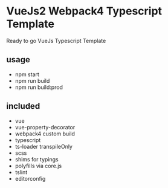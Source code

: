 ﻿# VueJs2 Webpack4 Typescript Template
Ready to go VueJs Typescript Template

## usage
* npm start
* npm run build
* npm run build:prod

## included
* vue
* vue-property-decorator
* webpack4 custom build
* typescript
* ts-loader transpileOnly
* scss
* shims for typings
* polyfills via core.js
* tslint
* editorconfig
